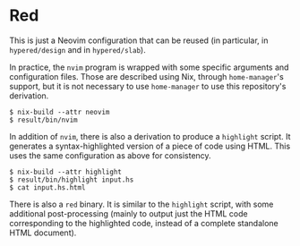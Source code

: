 # Red

This is just a Neovim configuration that can be reused (in particular, in
`hypered/design` and in `hypered/slab`).

In practice, the `nvim` program is wrapped with some specific arguments and
configuration files. Those are described using Nix, through `home-manager`'s
support, but it is not necessary to use `home-manager` to use this repository's
derivation.

```
$ nix-build --attr neovim
$ result/bin/nvim
```

In addition of `nvim`, there is also a derivation to produce a `highlight`
script. It generates a syntax-highlighted version of a piece of code using
HTML. This uses the same configuration as above for consistency.

```
$ nix-build --attr highlight
$ result/bin/highlight input.hs
$ cat input.hs.html
```

There is also a `red` binary. It is similar to the `highlight` script, with
some additional post-processing (mainly to output just the HTML code
corresponding to the highlighted code, instead of a complete standalone HTML
document).
